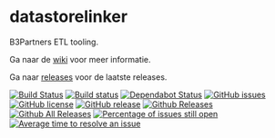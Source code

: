 # datastorelinker

B3Partners ETL tooling.

Ga naar de [wiki](https://github.com/B3Partners/datastorelinker/wiki) voor meer informatie.

Ga naar [releases](https://github.com/B3Partners/datastorelinker/releases) voor de laatste releases.

[![Build Status](https://travis-ci.org/B3Partners/datastorelinker.svg?branch=master)](https://travis-ci.org/B3Partners/datastorelinker)
[![Build status](https://ci.appveyor.com/api/projects/status/8e5s50kxm20g1dof/branch/master?svg=true)](https://ci.appveyor.com/project/mprins/datastorelinker/branch/master)
[![Dependabot Status](https://api.dependabot.com/badges/status?host=github&repo=B3Partners/datastorelinker)](https://dependabot.com)
[![GitHub issues](https://img.shields.io/github/issues/B3Partners/datastorelinker.svg)](https://github.com/B3Partners/datastorelinker/issues)
[![GitHub license](https://img.shields.io/badge/license-AGPL-blue.svg)](https://raw.githubusercontent.com/B3Partners/brmo/datastorelinker/LICENSE)
[![GitHub release](https://img.shields.io/github/release/B3Partners/datastorelinker.svg?maxAge=2592000)]()
[![Github Releases](https://img.shields.io/github/downloads/B3Partners/datastorelinker/latest/total.svg?maxAge=2592000)]()
[![Github All Releases](https://img.shields.io/github/downloads/B3Partners/datastorelinker/total.svg?maxAge=2592000)]()
[![Percentage of issues still open](https://isitmaintained.com/badge/open/B3Partners/datastorelinker.svg)](https://isitmaintained.com/project/B3Partners/brmo "Percentage of issues still open")
[![Average time to resolve an issue](https://isitmaintained.com/badge/resolution/B3Partners/datastorelinker.svg)](https://isitmaintained.com/project/B3Partners/brmo "Average time to resolve an issue")
